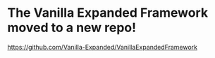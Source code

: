 # The Vanilla Expanded Framework moved to a new repo!
https://github.com/Vanilla-Expanded/VanillaExpandedFramework
